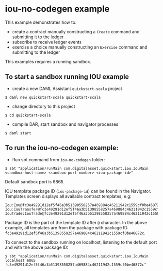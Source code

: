 # iou-no-codegen example

This example demonstrates how to:
- create a contract manually constructing a `Create` command and submitting it to the ledger
- subscribe to receive ledger events
- exercise a choice manually constructing an `Exercise` command and submitting to the ledger

This examples requires a running sandbox.

## To start a sandbox running IOU example
- create a new DAML Assistant `quickstart-scala` project
```
$ daml new quickstart-scala quickstart-scala
```
- change directory to this project
```
$ cd quickstart-scala
```
- compile DAR, start sandbox and navigator processes
```
$ daml start
```

## To run the iou-no-codegen example:
- Run sbt command from `iou-no-codegen` folder:
```
$ sbt "application/runMain com.digitalasset.quickstart.iou.IouMain <sandbox-host-name> <sandbox-port-number> <iou-package-id>"
```

Default sandbox port is 6865.

IOU template package ID (`iou-package-id`) can be found in the Navigator. Templates screen displays all available contract templates, e.g:
```
Iou:Iou@fc3e49291d12ef5f46a3b51398558257a469884c46211942c1559cf0be46872c
Iou:IouTransfer@fc3e49291d12ef5f46a3b51398558257a469884c46211942c1559cf0be46872c
IouTrade:IouTrade@fc3e49291d12ef5f46a3b51398558257a469884c46211942c1559cf0be46872c
```
Package ID is the part of the template ID after `@` character. In the above example, all templates are from the package with package ID: `fc3e49291d12ef5f46a3b51398558257a469884c46211942c1559cf0be46872c`.

To connect to the sandbox running on localhost, listening to the default port and with the above package ID:
```
$ sbt "application/runMain com.digitalasset.quickstart.iou.IouMain localhost 6865 fc3e49291d12ef5f46a3b51398558257a469884c46211942c1559cf0be46872c"
```
